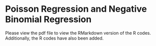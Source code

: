 # Poisson Regression and Negative Binomial Regression

Please view the pdf file to view the RMarkdown version of the R codes. Additionally, the R codes have also been added.
